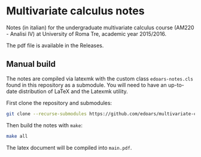 # Multivariate calculus notes

Notes (in italian) for the undergraduate multivariate calculus course (AM220 - Analisi IV) at University of Roma Tre, academic year 2015/2016.

The pdf file is available in the Releases.

## Manual build

The notes are compiled via latexmk with the custom class `edoars-notes.cls` found in this repository as a submodule. You will need to have an up-to-date distribution of LaTeX and the Latexmk utility.

First clone the repository and submodules:

``` sh
git clone --recurse-submodules https://github.com/edoars/multivariate-calculus-notes
```

Then build the notes with `make`:

``` sh
make all
```

The latex document will be compiled into `main.pdf`.
